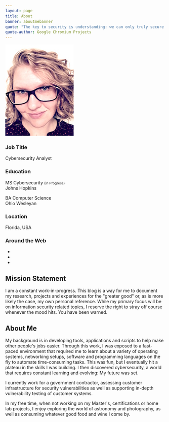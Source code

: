 ```yaml
---
layout: page
title: About
banner: aboutmebanner
quote: "The key to security is understanding: we can only truly secure a system if we fully understand its behaviors with respect to the combination of all possible inputs in all possible states."
quote-author: Google Chromium Projects
---
```


<div class="leftalign text-center">
  <img src="/images/portrait.jpg" alt="Portrait" />
  <div class="aboutme">
    <div class="row">
    	<!--<div class="footer-col col-md-4">-->
            <h3>Job Title</h3>
            <p>Cybersecurity Analyst</p>
        <!--</div>
    	<div class="footer-col col-md-4">-->
            <h3>Education</h3>
            <p>MS Cybersecurity <small style="font-size:8pt">(In Progress)</small><br/>Johns Hopkins</p>
            <p>BA Computer Science<br/>Ohio Wesleyan</p>
        <!--</div>
        <div class="footer-col col-md-4">-->
            <h3>Location</h3>
            <p>Florida, USA</p>
        <!--</div>
        <div class="footer-col col-md-4">-->
            <h3>Around the Web</h3>
            <ul class="list-inline">
            	<li>
                    <a href="https://twitter.com/pickl09" class="btn-social btn-outline"><i class="fa fa-fw fa-twitter"></i></a>
                </li>
                <li>
                    <a href="https://github.com/pickl09" class="btn-social btn-outline"><i class="fa fa-fw fa-github"></i></a>
                </li>
                <!--<li>
                    <a href="#" class="btn-social btn-outline"><i class="fa fa-fw fa-facebook"></i></a>
                </li>
                <li>
                    <a href="#" class="btn-social btn-outline"><i class="fa fa-fw fa-google-plus"></i></a>
                </li>
                <li>
                    <a href="#" class="btn-social btn-outline"><i class="fa fa-fw fa-linkedin"></i></a>
                </li>-->
                <li>
                  <a href="/contactme" class="btn-social btn-outline"><i class="fa fa-fw fa-envelope"></i></a>
              </li>
            </ul>
        <!--</div>-->
    </div>
   </div>
</div>
<h2>Mission Statement</h2>
I am a constant work-in-progress. This blog is a way for me to document my research, projects and experiences for the "greater good" or, as is more likely the case, my own personal reference. While my primary focus will be on information security related topics, I reserve the right to stray off course whenever the mood hits. You have been warned. 

<br/>
<h2>About Me</h2>
My background is in developing tools, applications and scripts to help make other people's jobs easier. Through this work, I was exposed to a fast-paced environment that required me to learn about a variety of operating systems, networking setups, software and programming languages on the fly to automate time-consuming tasks. This was fun, but I eventually hit a plateau in the skills I was building. I then discovered cybersecurity, a world that requires constant learning and evolving: My future was set.

I currently work for a government contractor, assessing customer infrastructure for security vulnerabilities as well as supporting in-depth vulnerability testing of customer systems.

In my free time, when not working on my Master's, certifications or home lab projects, I enjoy exploring the world of astronomy and photography, as well as consuming whatever good food and wine I come by.
<br/> 




